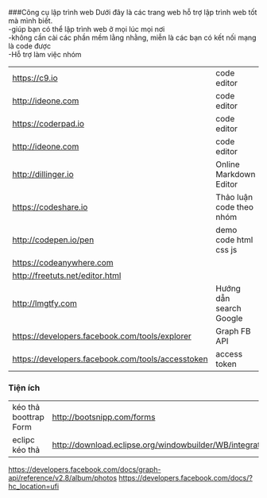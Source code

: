 
###Công cụ lập trình web
Dưới đây là các trang web hỗ trợ lập trình web tốt mà mình biết. <br>
-giúp bạn có thể lập trình web ở mọi lúc mọi nơi <br>
-không cần cài các phần mềm lằng nhằng, miễn là các bạn có kết nối mạng là code được <br>
-Hỗ trợ làm việc nhóm <br>

|   |  |
|---|---|
https://c9.io                                   	| code editor
http://ideone.com									| code editor
https://coderpad.io									| code editor
http://ideone.com									| code editor
http://dillinger.io                             	| Online Markdown Editor
https://codeshare.io                            	| Thảo luận code theo nhóm
http://codepen.io/pen                           	| demo code html css js
https://codeanywhere.com                        	|
http://freetuts.net/editor.html                		|
http://lmgtfy.com                               	| Hướng dẫn search Google
https://developers.facebook.com/tools/explorer  	| Graph FB API
https://developers.facebook.com/tools/accesstoken 	| access token



### Tiện ích
|   |   |
|---|---|
kéo thả boottrap Form	| http://bootsnipp.com/forms |
eclipc kéo thả 			| http://download.eclipse.org/windowbuilder/WB/integration/4.6/


https://developers.facebook.com/docs/graph-api/reference/v2.8/album/photos
https://developers.facebook.com/docs/?hc_location=ufi

